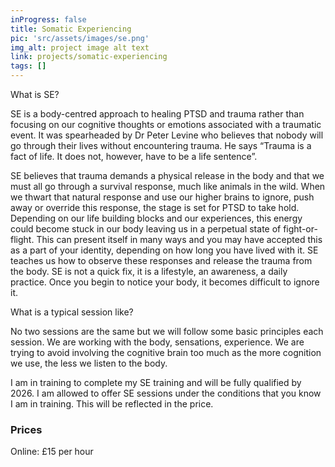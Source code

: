 ```yaml
---
inProgress: false
title: Somatic Experiencing
pic: 'src/assets/images/se.png'
img_alt: project image alt text
link: projects/somatic-experiencing
tags: []
---
```


What is SE?

SE is a body-centred approach to healing PTSD and trauma rather than focusing on our cognitive thoughts or emotions associated with a traumatic event. It was spearheaded by Dr Peter Levine who believes that nobody will go through their lives without encountering trauma. He says “Trauma is a fact of life. It does not, however, have to be a life sentence”.

SE believes that trauma demands a physical release in the body and that we must all go through a survival response, much like animals in the wild. When we thwart that natural response and use our higher brains to ignore, push away or override this response, the stage is set for PTSD to take hold. Depending on our life building blocks and our experiences, this energy could become stuck in our body leaving us in a perpetual state of fight-or-flight. This can present itself in many ways and you may have accepted this as a part of your identity, depending on how long you have lived with it. SE teaches us how to observe these responses and release the trauma from the body. SE is not a quick fix, it is a lifestyle, an awareness, a daily practice. Once you begin to notice your body, it becomes difficult to ignore it.

What is a typical session like?

No two sessions are the same but we will follow some basic principles each session. We are working with the body, sensations, experience. We are trying to avoid involving the cognitive brain too much as the more cognition we use, the less we listen to the body.

I am in training to complete my SE training and will be fully qualified by 2026. I am allowed to offer SE sessions under the conditions that you know I am in training. This will be reflected in the price.

<h3> Prices </h3>

Online: £15 per hour
